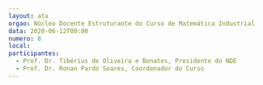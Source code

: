 ```yaml
---
layout: ata
orgao: Núcleo Docente Estruturante do Curso de Matemática Industrial
data: 2020-06-12T00:00
numero: 8
local:
participantes:
  - Prof. Dr. Tibérius de Oliveira e Bonates, Presidente do NDE
  - Prof. Dr. Ronan Pardo Soares, Coordenador do Curso
---
```

